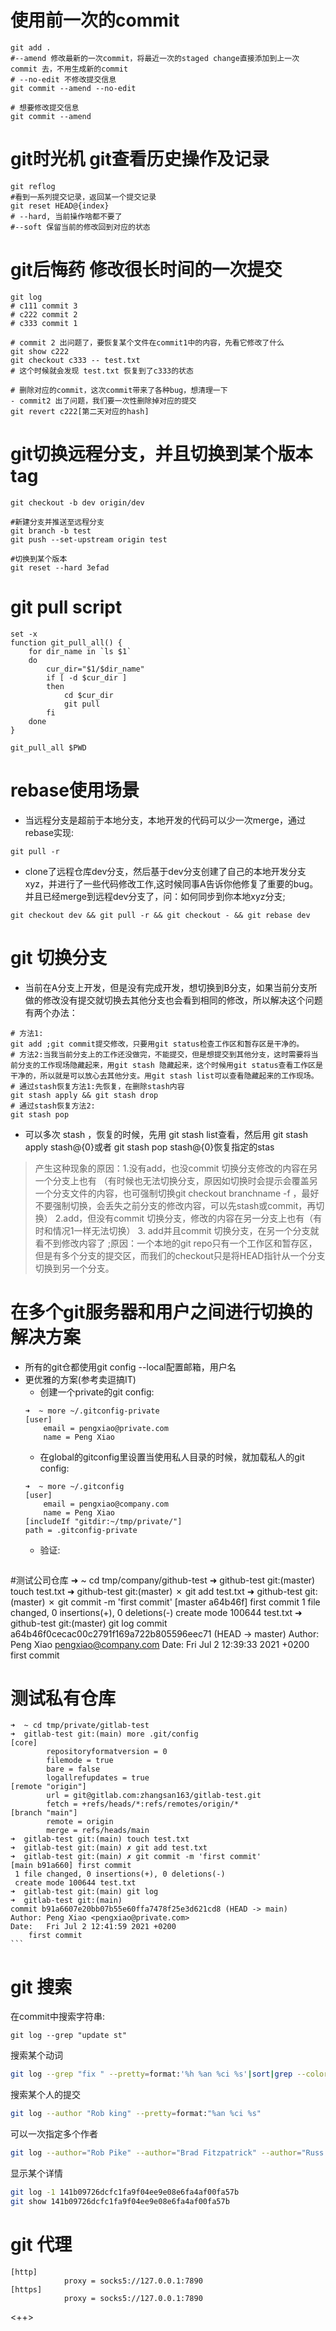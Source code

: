 # 使用前一次的commit
```shell
git add .
#--amend 修改最新的一次commit，将最近一次的staged change直接添加到上一次commit 去，不用生成新的commit
# --no-edit 不修改提交信息
git commit --amend --no-edit

# 想要修改提交信息
git commit --amend
```
# git时光机 git查看历史操作及记录
```shell
git reflog
#看到一系列提交记录，返回某一个提交记录
git reset HEAD@{index}
# --hard, 当前操作啥都不要了
#--soft 保留当前的修改回到对应的状态
```

# git后悔药  修改很长时间的一次提交
```shell
git log
# c111 commit 3
# c222 commit 2
# c333 commit 1

# commit 2 出问题了，要恢复某个文件在commit1中的内容，先看它修改了什么
git show c222
git checkout c333 -- test.txt 
# 这个时候就会发现 test.txt 恢复到了c333的状态

# 删除对应的commit，这次commit带来了各种bug，想清理一下
- commit2 出了问题，我们要一次性删除掉对应的提交
git revert c222[第二天对应的hash]
```
# git切换远程分支，并且切换到某个版本tag
```shell
git checkout -b dev origin/dev

#新建分支并推送至远程分支
git branch -b test
git push --set-upstream origin test

#切换到某个版本
git reset --hard 3efad
```
# git pull script
```shell
set -x
function git_pull_all() {
	for dir_name in `ls $1`
	do
		cur_dir="$1/$dir_name"
		if [ -d $cur_dir ]
		then
			cd $cur_dir
			git pull
		fi
	done
}

git_pull_all $PWD
```
# rebase使用场景
- 当远程分支是超前于本地分支，本地开发的代码可以少一次merge，通过rebase实现:
```shell
git pull -r
```
- clone了远程仓库dev分支，然后基于dev分支创建了自己的本地开发分支xyz，并进行了一些代码修改工作,这时候同事A告诉你他修复了重要的bug。并且已经merge到远程dev分支了，问：如何同步到你本地xyz分支;
```shell
git checkout dev && git pull -r && git checkout - && git rebase dev
```
# git 切换分支
- 当前在A分支上开发，但是没有完成开发，想切换到B分支，如果当前分支所做的修改没有提交就切换去其他分支也会看到相同的修改，所以解决这个问题有两个办法：
```shell
# 方法1:
git add ;git commit提交修改，只要用git status检查工作区和暂存区是干净的。
# 方法2:当我当前分支上的工作还没做完，不能提交，但是想提交到其他分支，这时需要将当前分支的工作现场隐藏起来，用git stash 隐藏起来，这个时候用git status查看工作区是干净的，所以就是可以放心去其他分支。用git stash list可以查看隐藏起来的工作现场。
# 通过stash恢复方法1:先恢复，在删除stash内容
git stash apply && git stash drop
# 通过stash恢复方法2:
git stash pop
```

- 可以多次 stash ，恢复的时候，先用 git stash list查看，然后用 git stash apply stash@{0}或者 git stash pop stash@{0}恢复指定的stas
> 产生这种现象的原因：1.没有add，也没commit  切换分支修改的内容在另一个分支上也有 （有时候也无法切换分支，原因如切换时会提示会覆盖另一个分支文件的内容，也可强制切换git checkout  branchname -f ，最好不要强制切换，会丢失之前分支的修改内容，可以先stash或commit，再切换） 2.add，但没有commit   切换分支，修改的内容在另一分支上也有（有时和情况1一样无法切换）   3. add并且commit  切换分支，在另一个分支就看不到修改内容了 ;原因：一个本地的git repo只有一个工作区和暂存区，但是有多个分支的提交区，而我们的checkout只是将HEAD指针从一个分支切换到另一个分支。


# 在多个git服务器和用户之间进行切换的解决方案
- 所有的git仓都使用git config --local配置邮箱，用户名
- 更优雅的方案(参考卖逗搞IT)
	- 创建一个private的git config:
	```
	➜  ~ more ~/.gitconfig-private
	[user]
        email = pengxiao@private.com
        name = Peng Xiao
	```
	- 在global的gitconfig里设置当使用私人目录的时候，就加载私人的git config:
	```
	➜  ~ more ~/.gitconfig
	[user]
        email = pengxiao@company.com
        name = Peng Xiao
	[includeIf "gitdir:~/tmp/private/"]
	path = .gitconfig-private
	```
	- 验证:
	```
#测试公司仓库 
	➜  ~ cd tmp/company/github-test
	➜  github-test git:(master) touch test.txt
	➜  github-test git:(master) ✗ git add test.txt
	➜  github-test git:(master) ✗ git commit -m 'first commit'
	[master a64b46f] first commit
	 1 file changed, 0 insertions(+), 0 deletions(-)
	 create mode 100644 test.txt
	➜  github-test git:(master) git log
	commit a64b46f0cecac00c2791f169a722b805596eec71 (HEAD -> master)
	Author: Peng Xiao <pengxiao@company.com>
	Date:   Fri Jul 2 12:39:33 2021 +0200
    first commit
# 测试私有仓库
	➜  ~ cd tmp/private/gitlab-test
	➜  gitlab-test git:(main) more .git/config
	[core]
	        repositoryformatversion = 0
	        filemode = true
	        bare = false
	        logallrefupdates = true
	[remote "origin"]
	        url = git@gitlab.com:zhangsan163/gitlab-test.git
	        fetch = +refs/heads/*:refs/remotes/origin/*
	[branch "main"]
	        remote = origin
	        merge = refs/heads/main
	➜  gitlab-test git:(main) touch test.txt
	➜  gitlab-test git:(main) ✗ git add test.txt
	➜  gitlab-test git:(main) ✗ git commit -m 'first commit'
	[main b91a660] first commit
	 1 file changed, 0 insertions(+), 0 deletions(-)
	 create mode 100644 test.txt
	➜  gitlab-test git:(main) git log
	➜  gitlab-test git:(main)
	commit b91a6607e20bb07b55e60ffa7478f25e3d621cd8 (HEAD -> main)
	Author: Peng Xiao <pengxiao@private.com>
	Date:   Fri Jul 2 12:41:59 2021 +0200
	    first commit
	```
# git 搜索
在commit中搜索字符串:
```
git log --grep "update st"
```

搜索某个动词
```sh
git log --grep "fix " --pretty=format:'%h %an %ci %s'|sort|grep --color "fix "
```

搜索某个人的提交
```sh
git log --author "Rob king" --pretty=format:"%an %ci %s"
```

可以一次指定多个作者
```sh
git log --author="Rob Pike" --author="Brad Fitzpatrick" --author="Russ Cox" --author="Robert Griesemer"
```

显示某个详情
```sh
git log -1 141b09726dcfc1fa9f04ee9e08e6fa4af00fa57b
git show 141b09726dcfc1fa9f04ee9e08e6fa4af00fa57b
```
# git 代理
```
[http]
            proxy = socks5://127.0.0.1:7890
[https]
            proxy = socks5://127.0.0.1:7890

```

<++>

